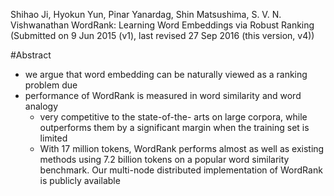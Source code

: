 Shihao Ji, Hyokun Yun, Pinar Yanardag, Shin Matsushima, S. V. N. Vishwanathan
WordRank: Learning Word Embeddings via Robust Ranking
(Submitted on 9 Jun 2015 (v1), last revised 27 Sep 2016 (this version, v4))

#Abstract

* we argue that word embedding can be naturally viewed as a ranking problem due
* performance of WordRank is measured in word similarity and word analogy
  * very competitive to the state-of-the- arts on large corpora, while
    outperforms them by a significant margin when the training set is limited
  * With 17 million tokens, WordRank performs almost as well as existing
    methods using 7.2 billion tokens on a popular word similarity benchmark.
    Our multi-node distributed implementation of WordRank is publicly available
